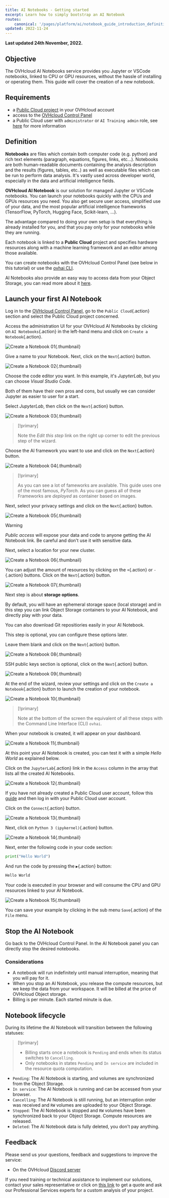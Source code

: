 ```yaml
---
title: AI Notebooks - Getting started
excerpt: Learn how to simply bootstrap an AI Notebook
routes:
    canonical: '/pages/platform/ai/notebook_guide_introduction_definition'
updated: 2022-11-24
---
```


**Last updated 24th November, 2022.**

## Objective

The OVHcloud AI Notebooks service provides you Jupyter or VSCode notebooks, linked to CPU or GPU resources, without the hassle of installing or operating them. This guide will cover the creation of a new notebook.

## Requirements

- a [Public Cloud project](https://www.ovhcloud.com/it/public-cloud/) in your OVHcloud account
- access to the [OVHcloud Control Panel](https://www.ovh.com/auth/?action=gotomanager&from=https://www.ovh.it/&ovhSubsidiary=it)
- a Public Cloud user with `administrator` or `AI Training admin` role, see [here](/pages/platform/ai/gi_01_manage_users) for more information

## Definition

**Notebooks** are files which contain both computer code (e.g. python) and rich text elements (paragraph, equations, figures, links, etc…). Notebooks are both human-readable documents containing the analysis description and the results (figures, tables, etc..) as well as executable files which can be run to perform data analysis. It's vastly used across developer world, especially in the data and artificial intelligence fields.

**OVHcloud AI Notebook** is our solution for managed Jupyter or VSCode notebooks. You can launch your notebooks quickly with the CPUs and GPUs resources you need.
You also get secure user access, simplified use of your data, and the most popular artificial intelligence frameworks (TensorFlow, PyTorch, Hugging Face, Scikit-learn, ...).

The advantage compared to doing your own setup is that everything is already installed for you, and that you pay only for your notebooks while they are running.

Each notebook is linked to a **Public Cloud** project and specifies hardware resources along with a machine learning framework and an editor among those available.

You can create notebooks with the OVHcloud Control Panel (see below in this tutorial) or use the [ovhai CLI](/pages/platform/ai/cli_11_howto_run_notebook_cli).

AI Notebooks also provide an easy way to access data from your Object Storage, you can read more about it [here](/pages/platform/ai/notebook_guide_data_ui).

## Launch your first AI Notebook

Log in to the [OVHcloud Control Panel](https://www.ovh.com/auth/?action=gotomanager&from=https://www.ovh.it/&ovhSubsidiary=it), go to the `Public Cloud`{.action} section and select the Public Cloud project concerned.

Access the administration UI for your OVHcloud AI Notebooks by clicking on `AI Notebooks`{.action} in the left-hand menu and click on `Create a Notebook`{.action}.

![Create a Notebook 01](images/creating-a-notebook01.png){.thumbnail}

Give a name to your Notebook.
Next, click on the `Next`{.action} button.

![Create a Notebook 02](images/creating-a-notebook02.png){.thumbnail}

Choose the code editor you want.
In this example, it's _JupyterLab_, but you can choose _Visual Studio Code_.

Both of them have their own pros and cons, but usually we can consider Jupyter as easier to user for a start.

Select _JupyterLab_, then click on the `Next`{.action} button.

![Create a Notebook 03](images/creating-a-notebook03.png){.thumbnail}

> [!primary]
>
> Note the _Edit this step_ link on the right up corner to edit the previous step of the wizard.
>

Choose the AI framework you want to use and click on the `Next`{.action} button.

![Create a Notebook 04](images/creating-a-notebook04.png){.thumbnail}

> [!primary]
>
> As you can see a lot of fameworks are available. This guide uses one of the most famous, _PyTorch_.
> As you can guess all of these Frameworks are _deployed_ as container based on images.
>

Next, select your privacy settings and click on the `Next`{.action} button.

![Create a Notebook 05](images/creating-a-notebook05.png){.thumbnail}

> [!warning]
>
> _Public access_ will expose your data and code to anyone getting the AI Notebook link. Be careful and don't use it with sensitive data.
>

Next, select a location for your new cluster.

![Create a Notebook 06](images/creating-a-notebook06.png){.thumbnail}

You can adjust the amount of resources by clicking on the `+`{.action} or `-`{.action} buttons.
Click on the `Next`{.action} button.

![Create a Notebook 07](images/creating-a-notebook07.png){.thumbnail}

Next step is about **storage options**.

By default, you will have an ephemeral storage space (local storage) and in this step you can link Object Storage containers to your AI Notebook, and directly play with your data.

You can also download Git repositiories easily in your AI Notebook.

This step is optional, you can configure these options later.

Leave them blank and click on the `Next`{.action} button.

![Create a Notebook 08](images/creating-a-notebook08.png){.thumbnail}

SSH public keys section is optional, click on the `Next`{.action} button.

![Create a Notebook 09](images/creating-a-notebook09.png){.thumbnail}

At the end of the wizard, review your settings and click on the `Create a Notebook`{.action} button to launch the creation of your notebook.

![Create a Notebook 10](images/creating-a-notebook10.png){.thumbnail}

> [!primary]
>
> Note at the bottom of the screen the equivalent of all these steps with the Command Line Interface (CLI) `ovhai`.
>

When your notebook is created, it will appear on your dashboard.

![Create a Notebook 11](images/creating-a-notebook11.png){.thumbnail}

At this point your AI Notebook is created, you can test it with a simple _Hello World_ as explained below.

Click on the `JupyterLab`{.action} link in the `Access` column in the array that lists all the created AI Notebooks.

![Create a Notebook 12](images/creating-a-notebook12.png){.thumbnail}

If you have not already created a Public Cloud user account, follow this [guide](/pages/platform/ai/gi_01_manage_users) and then log in with your Public Cloud user account.

Click on the `Connect`{.action} button.

![Create a Notebook 13](images/creating-a-notebook13.png){.thumbnail}

Next, click on `Python 3 (ipykernel)`{.action} button.

![Create a Notebook 14](images/creating-a-notebook14.png){.thumbnail}

Next, enter the following code in your code section:
```python
print("Hello World")
```

And run the code by pressing the `▶️`{.action} button:

```bash
Hello World
```
Your code is executed in your browser and will consume the CPU and GPU resources linked to your AI Notebook.

![Create a Notebook 15](images/creating-a-notebook15.png){.thumbnail}

You can save your example by clicking in the sub menu `Save`{.action} of the `File` menu.

## Stop the AI Notebook

Go back to the OVHcloud Control Panel. In the AI Notebook panel you can directly stop the desired notebooks.

### Considerations

- A notebook will run indefinitely until manual interruption, meaning that you will pay for it.
- When you stop an AI Notebook, you release the compute resources, but we keep the data from your workspace. It will be billed at the price of OVHcloud Object storage.
- Billing is per minute. Each started minute is due.

## Notebook lifecycle

During its lifetime the AI Notebook will transition between the following statuses:

> [!primary]
> * Billing starts once a notebook is `Pending` and ends when its status switches to `Cancelling`.
> * Only notebooks in states `Pending` and `In service` are included in the resource quota computation.

- `Pending`: The AI Notebook is starting, and volumes are synchronized from the Object Storage.
- `In service`: The AI Notebook is running and can be accessed from your browser.
- `Cancelling`: The AI Notebook is still running, but an interruption order was received and `RW` volumes are uploaded to your Object Storage.
- `Stopped`: The AI Notebook is stopped and `RW` volumes have been synchronized back to your Object Storage. Compute resources are released.
- `Deleted`: The AI Notebook data is fully deleted, you don't pay anything.

## Feedback

Please send us your questions, feedback and suggestions to improve the service:

- On the OVHcloud [Discord server](https://discord.com/invite/vXVurFfwe9)

If you need training or technical assistance to implement our solutions, contact your sales representative or click on [this link](https://www.ovhcloud.com/it/professional-services/) to get a quote and ask our Professional Services experts for a custom analysis of your project.
